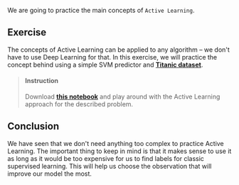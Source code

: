 


We are going to practice the main concepts of `Active Learning`.

## Exercise


The concepts of Active Learning can be applied to any algorithm – we don't have to use Deep Learning for that. In this exercise, we will practice the concept behind using a simple SVM predictor and [**Titanic dataset**](https://www.kaggle.com/c/titanic/data).



> #### Instruction
> Download [**this notebook**](https://drive.google.com/file/d/197lWrcxQMWjKgdU7-QwTltE6GmH0bgEL/view?usp=sharing) and play around with the Active Learning approach for the described problem.


## Conclusion

We have seen that we don't need anything too complex to practice Active Learning. The important thing to keep in mind is that it makes sense to use it as long as it would be too expensive for us to find labels for classic supervised learning. This will help us choose the observation that will improve our model the most.

